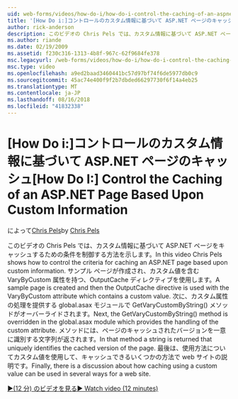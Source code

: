 ```yaml
---
uid: web-forms/videos/how-do-i/how-do-i-control-the-caching-of-an-aspnet-page-based-upon-custom-information
title: '[How Do i:]コントロールのカスタム情報に基づいて ASP.NET ページのキャッシュ |Microsoft Docs'
author: rick-anderson
description: このビデオの Chris Pels では、カスタム情報に基づいて ASP.NET ページをキャッシュするための条件を制御する方法を示します。 サンプル ページの作成と O. し.
ms.author: riande
ms.date: 02/19/2009
ms.assetid: f230c316-1313-4b8f-967c-62f9684fe378
msc.legacyurl: /web-forms/videos/how-do-i/how-do-i-control-the-caching-of-an-aspnet-page-based-upon-custom-information
msc.type: video
ms.openlocfilehash: a9ed2baad3460441bc57d97bf74f6de5977db0c9
ms.sourcegitcommit: 45ac74e400f9f2b7dbded66297730f6f14a4eb25
ms.translationtype: MT
ms.contentlocale: ja-JP
ms.lasthandoff: 08/16/2018
ms.locfileid: "41832338"
---
```

<a name="how-do-i-control-the-caching-of-an-aspnet-page-based-upon-custom-information"></a><span data-ttu-id="77475-104">[How Do i:]コントロールのカスタム情報に基づいて ASP.NET ページのキャッシュ</span><span class="sxs-lookup"><span data-stu-id="77475-104">[How Do I:] Control the Caching of an ASP.NET Page Based Upon Custom Information</span></span>
====================
<span data-ttu-id="77475-105">によって[Chris Pels](https://twitter.com/chrispels)</span><span class="sxs-lookup"><span data-stu-id="77475-105">by [Chris Pels](https://twitter.com/chrispels)</span></span>

<span data-ttu-id="77475-106">このビデオの Chris Pels では、カスタム情報に基づいて ASP.NET ページをキャッシュするための条件を制御する方法を示します。</span><span class="sxs-lookup"><span data-stu-id="77475-106">In this video Chris Pels shows how to control the criteria for caching an ASP.NET page based upon custom information.</span></span> <span data-ttu-id="77475-107">サンプル ページが作成され、カスタム値を含む VaryByCustom 属性を持つ、OutputCache ディレクティブを使用します。</span><span class="sxs-lookup"><span data-stu-id="77475-107">A sample page is created and then the OutputCache directive is used with the VaryByCustom attribute which contains a custom value.</span></span> <span data-ttu-id="77475-108">次に、カスタム属性の処理を提供する global.asax モジュールで GetVaryCustomByString() メソッドがオーバーライドされます。</span><span class="sxs-lookup"><span data-stu-id="77475-108">Next, the GetVaryCustomByString() method is overridden in the global.asax module which provides the handling of the custom attribute.</span></span> <span data-ttu-id="77475-109">メソッドには、ページのキャッシュされたバージョンを一意に識別する文字列が返されます。</span><span class="sxs-lookup"><span data-stu-id="77475-109">In that method a string is returned that uniquely identifies the cached version of the page.</span></span> <span data-ttu-id="77475-110">最後は、使用方法についてカスタム値を使用して、キャッシュできるいくつかの方法で web サイトの説明です。</span><span class="sxs-lookup"><span data-stu-id="77475-110">Finally, there is a discussion about how caching using a custom value can be used in several ways for a web site.</span></span>

[<span data-ttu-id="77475-111">&#9654;(12 分) のビデオを見る</span><span class="sxs-lookup"><span data-stu-id="77475-111">&#9654; Watch video (12 minutes)</span></span>](https://channel9.msdn.com/Blogs/ASP-NET-Site-Videos/how-do-i-control-the-caching-of-an-aspnet-page-based-upon-custom-information)
